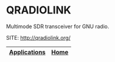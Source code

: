 # QRADIOLINK

 Multimode SDR transceiver for GNU radio.

 SITE: http://qradiolink.org/

 | [Applications](https://portable-linux-apps.github.io/apps.html) | [Home](https://portable-linux-apps.github.io)
 | --- | --- |
